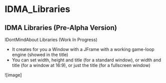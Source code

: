 # IDMA_Libraries
IDMA Libraries (Pre-Alpha Version)
-----
IDontMindAbout Libraries (Work In Progress)
 - It creates for you a Window with a JFrame with a working game-loop engine (showed in the title)
 - You can set width, height and title (for a standard window), or width and title (for a window at 16:9), or just the title (for a fullscreen window)
 
 ![image]

